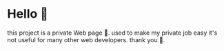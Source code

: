 # Hello 👋 
this project is a private Web page 📃.
used to make my private job easy it's not useful for many other web developers.
thank you 🙏.
